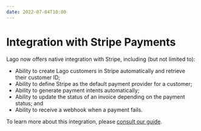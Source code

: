 ```yaml
---
date: 2022-07-04T10:00
---
```


# Integration with Stripe Payments
Lago now offers native integration with Stripe, including (but not limited to):
- Ability to create Lago customers in Stripe automatically and retrieve their customer ID;
- Ability to define Stripe as the default payment provider for a customer;
- Ability to generate payment intents automatically;
- Ability to update the status of an invoice depending on the payment status; and
- Ability to receive a webhook when a payment fails.

To learn more about this integration, please [consult our guide](../docs/guide/payments/stripe-integration).
